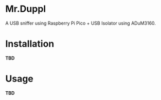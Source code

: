 # Mr.Duppl
A USB sniffer using Raspberry Pi Pico + USB Isolator using ADuM3160.

# Installation
**TBD**

# Usage
**TBD**
